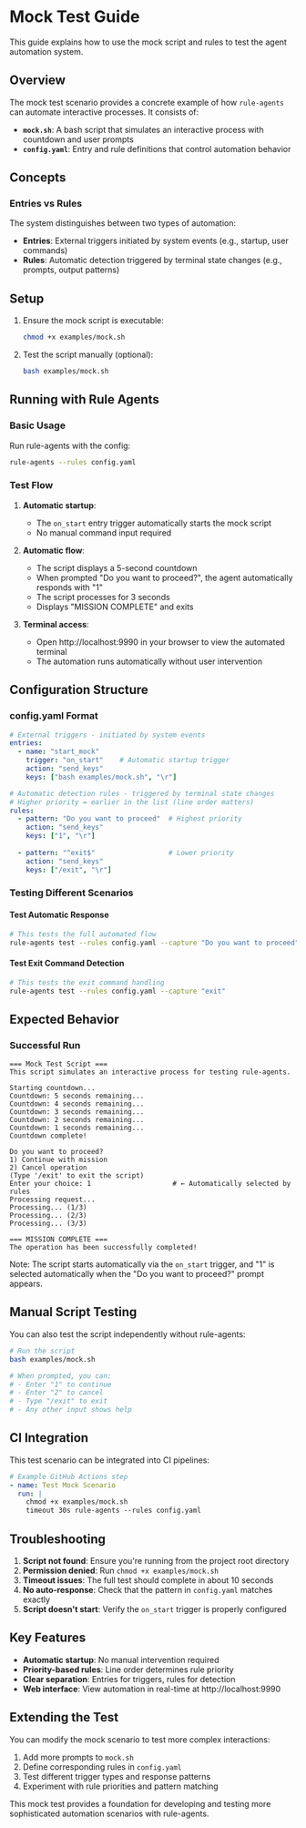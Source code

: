 # Mock Test Guide

This guide explains how to use the mock script and rules to test the agent automation system.

## Overview

The mock test scenario provides a concrete example of how `rule-agents` can automate interactive processes. It consists of:

- **`mock.sh`**: A bash script that simulates an interactive process with countdown and user prompts
- **`config.yaml`**: Entry and rule definitions that control automation behavior

## Concepts

### Entries vs Rules

The system distinguishes between two types of automation:

- **Entries**: External triggers initiated by system events (e.g., startup, user commands)
- **Rules**: Automatic detection triggered by terminal state changes (e.g., prompts, output patterns)

## Setup

1. Ensure the mock script is executable:
   ```bash
   chmod +x examples/mock.sh
   ```

2. Test the script manually (optional):
   ```bash
   bash examples/mock.sh
   ```

## Running with Rule Agents

### Basic Usage

Run rule-agents with the config:

```bash
rule-agents --rules config.yaml
```

### Test Flow

1. **Automatic startup**:
   - The `on_start` entry trigger automatically starts the mock script
   - No manual command input required

2. **Automatic flow**:
   - The script displays a 5-second countdown
   - When prompted "Do you want to proceed?", the agent automatically responds with "1"
   - The script processes for 3 seconds
   - Displays "MISSION COMPLETE" and exits

3. **Terminal access**:
   - Open http://localhost:9990 in your browser to view the automated terminal
   - The automation runs automatically without user intervention

## Configuration Structure

### config.yaml Format

```yaml
# External triggers - initiated by system events
entries:
  - name: "start_mock"
    trigger: "on_start"    # Automatic startup trigger
    action: "send_keys"
    keys: ["bash examples/mock.sh", "\r"]

# Automatic detection rules - triggered by terminal state changes
# Higher priority = earlier in the list (line order matters)
rules:
  - pattern: "Do you want to proceed"  # Highest priority
    action: "send_keys"
    keys: ["1", "\r"]
    
  - pattern: "^exit$"                  # Lower priority
    action: "send_keys"
    keys: ["/exit", "\r"]
```

### Testing Different Scenarios

#### Test Automatic Response
```bash
# This tests the full automated flow
rule-agents test --rules config.yaml --capture "Do you want to proceed"
```

#### Test Exit Command Detection
```bash
# This tests the exit command handling
rule-agents test --rules config.yaml --capture "exit"
```

## Expected Behavior

### Successful Run
```
=== Mock Test Script ===
This script simulates an interactive process for testing rule-agents.

Starting countdown...
Countdown: 5 seconds remaining...
Countdown: 4 seconds remaining...
Countdown: 3 seconds remaining...
Countdown: 2 seconds remaining...
Countdown: 1 seconds remaining...
Countdown complete!

Do you want to proceed?
1) Continue with mission
2) Cancel operation
(Type '/exit' to exit the script)
Enter your choice: 1                    # ← Automatically selected by rules
Processing request...
Processing... (1/3)
Processing... (2/3)
Processing... (3/3)

=== MISSION COMPLETE ===
The operation has been successfully completed!
```

Note: The script starts automatically via the `on_start` trigger, and "1" is selected automatically when the "Do you want to proceed?" prompt appears.

## Manual Script Testing

You can also test the script independently without rule-agents:

```bash
# Run the script
bash examples/mock.sh

# When prompted, you can:
# - Enter "1" to continue
# - Enter "2" to cancel
# - Type "/exit" to exit
# - Any other input shows help
```

## CI Integration

This test scenario can be integrated into CI pipelines:

```yaml
# Example GitHub Actions step
- name: Test Mock Scenario
  run: |
    chmod +x examples/mock.sh
    timeout 30s rule-agents --rules config.yaml
```

## Troubleshooting

1. **Script not found**: Ensure you're running from the project root directory
2. **Permission denied**: Run `chmod +x examples/mock.sh`
3. **Timeout issues**: The full test should complete in about 10 seconds
4. **No auto-response**: Check that the pattern in `config.yaml` matches exactly
5. **Script doesn't start**: Verify the `on_start` trigger is properly configured

## Key Features

- **Automatic startup**: No manual intervention required
- **Priority-based rules**: Line order determines rule priority
- **Clear separation**: Entries for triggers, rules for detection
- **Web interface**: View automation in real-time at http://localhost:9990

## Extending the Test

You can modify the mock scenario to test more complex interactions:

1. Add more prompts to `mock.sh`
2. Define corresponding rules in `config.yaml`
3. Test different trigger types and response patterns
4. Experiment with rule priorities and pattern matching

This mock test provides a foundation for developing and testing more sophisticated automation scenarios with rule-agents.